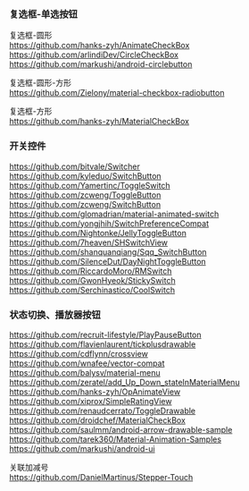 ### 复选框-单选按钮
复选框-圆形  
https://github.com/hanks-zyh/AnimateCheckBox  
https://github.com/arlindiDev/CircleCheckBox  
https://github.com/markushi/android-circlebutton  


复选框-圆形-方形  
https://github.com/ZieIony/material-checkbox-radiobutton  


复选框-方形  
https://github.com/hanks-zyh/MaterialCheckBox  

### 开关控件  
https://github.com/bitvale/Switcher  
https://github.com/kyleduo/SwitchButton  
https://github.com/Yamertinc/ToggleSwitch  
https://github.com/zcweng/ToggleButton  
https://github.com/zcweng/SwitchButton  
https://github.com/glomadrian/material-animated-switch  
https://github.com/yongjhih/SwitchPreferenceCompat  
https://github.com/Nightonke/JellyToggleButton  
https://github.com/7heaven/SHSwitchView  
https://github.com/shanquanqiang/Sqq_SwitchButton  
https://github.com/SilenceDut/DayNightToggleButton  
https://github.com/RiccardoMoro/RMSwitch  
https://github.com/GwonHyeok/StickySwitch  
https://github.com/Serchinastico/CoolSwitch  


### 状态切换、播放器按钮
https://github.com/recruit-lifestyle/PlayPauseButton  
https://github.com/flavienlaurent/tickplusdrawable  
https://github.com/cdflynn/crossview  
https://github.com/wnafee/vector-compat  
https://github.com/balysv/material-menu  
https://github.com/zeratel/add_Up_Down_stateInMaterialMenu  
https://github.com/hanks-zyh/OpAnimateView  
https://github.com/xiprox/SimpleRatingView  
https://github.com/renaudcerrato/ToggleDrawable  
https://github.com/droidchef/MaterialCheckBox  
https://github.com/saulmm/android-arrow-drawable-sample  
https://github.com/tarek360/Material-Animation-Samples  
https://github.com/markushi/android-ui  

关联加减号   
https://github.com/DanielMartinus/Stepper-Touch  



